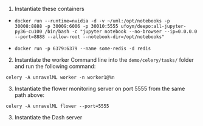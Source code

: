 1. Instantiate these containers

* `docker run --runtime=nvidia -d -v ~/uml:/opt/notebooks -p 30008:8888 -p 30009:6006 -p 30010:5555 ufoym/deepo:all-jupyter-py36-cu100 /bin/bash -c "jupyter notebook --no-browser --ip=0.0.0.0 --port=8888 --allow-root --notebook-dir=/opt/notebooks"`

* `docker run -p 6379:6379 --name some-redis -d redis`

2. Instantiate the worker 
Command line into the `demo/celery/tasks/` folder and run the following command:

`celery -A unravelML worker -n worker1@%n`

3. Instantiate the flower monitoring server on port 5555 from the same path above:

`celery -A unravelML flower --port=5555`

3. Instantiate the Dash server

